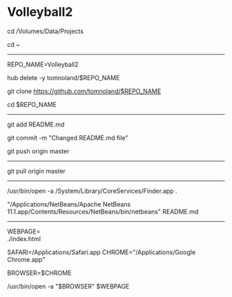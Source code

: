 # Volleyball2

cd /Volumes/Data/Projects

cd ~

---

REPO_NAME=Volleyball2

hub delete -y tomnoland/$REPO_NAME

git clone https://github.com/tomnoland/$REPO_NAME

cd $REPO_NAME

---

git add README.md

git commit -m "Changed README.md file"

git push origin master

---

git pull origin master

---

/usr/bin/open -a /System/Library/CoreServices/Finder.app .

"/Applications/NetBeans/Apache NetBeans 11.1.app/Contents/Resources/NetBeans/bin/netbeans" README.md

---

WEBPAGE=\
./index.html

SAFARI=/Applications/Safari.app
CHROME="/Applications/Google Chrome.app"

BROWSER=$CHROME

/usr/bin/open -a "$BROWSER" $WEBPAGE
